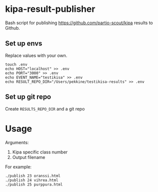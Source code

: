 # kipa-result-publisher

Bash script for publishing https://github.com/partio-scout/kipa results to Github.

## Set up envs

Replace values with your own.

```
touch .env
echo HOST="localhost" >> .env
echo PORT="3000" >> .env
echo EVENT_NAME="testikisa" >> .env
echo RESULT_REPO_DIR="/Users/pekkine/testikisa-results" >> .env
```

## Set up git repo

Create `RESULTS_REPO_DIR` and a git repo

# Usage

Arguments: 

1. Kipa specific class number
2. Output filename

For example: 

```
./publish 23 oranssi.html
./publish 24 vihrea.html
./publish 25 purppura.html
```